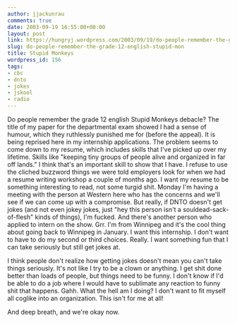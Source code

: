```yaml
---
author: jjackunrau
comments: true
date: 2003-09-19 16:55:00+00:00
layout: post
link: https://hungryj.wordpress.com/2003/09/19/do-people-remember-the-grade-12-english-stupid-mon/
slug: do-people-remember-the-grade-12-english-stupid-mon
title: Stupid Monkeys
wordpress_id: 156
tags:
- cbc
- dnto
- jokes
- jskool
- radio
---
```


Do people remember the grade 12 english Stupid Monkeys debacle?  The title of my paper for the departmental exam showed I had a sense of humour, which they ruthlessly punished me for (before the appeal).  It is being reprised here in my internship applications.  The problem seems to come down to my resume, which includes skills that I've picked up over my lifetime.  Skills like "keeping tiny groups of people alive and organized in far off lands."  I think that's an important skill to show that I have.  I refuse to use the cliched buzzword things we were told employers look for when we had a resume writing workshop a couple of months ago.  I want my resume to be something interesting to read, not some turgid shit.  Monday I'm having a meeting with the person at Western here who has the concerns and we'll see if we can come up with a compromise.  But really, if DNTO doesn't get jokes (and not even jokey jokes, just "hey this person isn't a souldead-sack-of-flesh" kinds of things), I'm fucked.  And there's another person who applied to intern on the show.  Grr.  I'm from Winnipeg and it's the cool thing about going back to Winnipeg in January.  I want this internship.  I don't want to have to do my second or third choices.  Really.  I want something fun that I can take seriously but still get jokes at.

I think people don't realize how getting jokes doesn't mean you can't take things seriously.  It's not like I try to be a clown or anything.  I get shit done better than loads of people, but things need to be funny.  I don't know if I'd be able to do a job where I would have to sublimate any reaction to funny shit that happens.  Gahh.  What the hell am I doing?  I don't want to fit myself all coglike into an organization.  This isn't for me at all!

And deep breath, and we're okay now.
